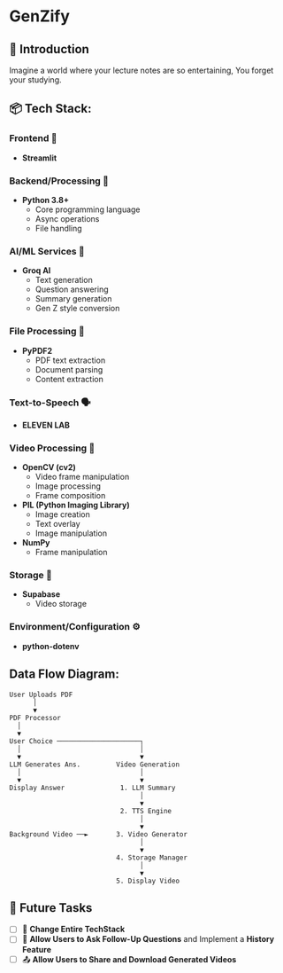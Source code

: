 # GenZify

## 🌟 **Introduction**  
Imagine a world where your lecture notes are so entertaining, You forget your studying.

## 📦 **Tech Stack:**

### Frontend 🎨
- **Streamlit**

### Backend/Processing 🔄
- **Python 3.8+**
  - Core programming language
  - Async operations
  - File handling

### AI/ML Services 🤖
- **Groq AI**
  - Text generation
  - Question answering
  - Summary generation
  - Gen Z style conversion

### File Processing 📄
- **PyPDF2**
  - PDF text extraction
  - Document parsing
  - Content extraction

### Text-to-Speech 🗣️
- **ELEVEN LAB**

### Video Processing 🎥
- **OpenCV (cv2)**
  - Video frame manipulation
  - Image processing
  - Frame composition
- **PIL (Python Imaging Library)**
  - Image creation
  - Text overlay
  - Image manipulation
- **NumPy**
  - Frame manipulation

### Storage 💾
- **Supabase**
  - Video storage

### Environment/Configuration ⚙️
- **python-dotenv**

## **Data Flow Diagram:**
```
User Uploads PDF
      │
      ▼
PDF Processor
  │
  ▼
User Choice ─────────────────────┐
  │                              │
  ▼                              ▼
LLM Generates Ans.         Video Generation
  │                              │
  ▼                              ▼
Display Answer              1. LLM Summary
                                 │
                                 ▼
                            2. TTS Engine
                                 │
                                 ▼
Background Video ──►       3. Video Generator
                                 │
                                 ▼
                           4. Storage Manager
                                 │
                                 ▼
                           5. Display Video
```
## 📅 **Future Tasks**  
- [ ] 🔄 **Change Entire TechStack**  
- [ ] 🤔 **Allow Users to Ask Follow-Up Questions** and Implement a **History Feature**  
- [ ] 📤 **Allow Users to Share and Download Generated Videos**
